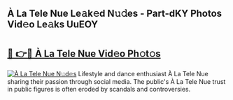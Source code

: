 ## À La Tele Nue Le𝚊k𝚎d N𝚞𝚍es - Part-dKY Photos Vid𝚎o Le𝚊ks UuEOY

# <h2><a href="http://fb9t2i8.evod.top/?m=%c3%80+La+Tele+Nue">🔗 👉🔴 À La Tele Nue Vid𝚎o Ph𝚘t𝚘s</a></h2>

[![À La Tele Nue N𝚞d𝚎s](https://i.imgur.com/8V9OHl7.gif)](http://fb9t2i8.evod.top/?m=%c3%80+La+Tele+Nue)
Lifestyle and dance enthusiast À La Tele Nue sharing their passion through social media. The public's À La Tele Nue trust in public figures is often eroded by scandals and controversies. 
